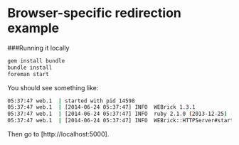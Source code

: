 # Browser-specific redirection example

###Running it locally

```bash
gem install bundle
bundle install
foreman start
```

You should see something like:

```bash
05:37:47 web.1  | started with pid 14598
05:37:47 web.1  | [2014-06-24 05:37:47] INFO  WEBrick 1.3.1
05:37:47 web.1  | [2014-06-24 05:37:47] INFO  ruby 2.1.0 (2013-12-25) [x86_64-darwin13.0]
05:37:47 web.1  | [2014-06-24 05:37:47] INFO  WEBrick::HTTPServer#start: pid=14598 port=5000
```

Then go to [http://localhost:5000].